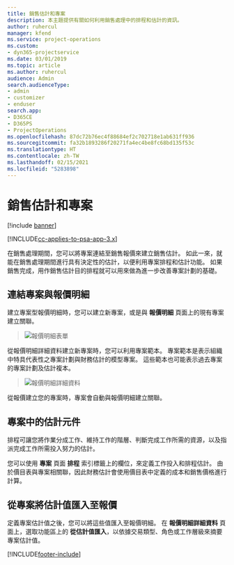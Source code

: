 ```yaml
---
title: 銷售估計和專案
description: 本主題提供有關如何利用銷售處理中的排程和估計的資訊。
author: ruhercul
manager: kfend
ms.service: project-operations
ms.custom:
- dyn365-projectservice
ms.date: 03/01/2019
ms.topic: article
ms.author: ruhercul
audience: Admin
search.audienceType:
- admin
- customizer
- enduser
search.app:
- D365CE
- D365PS
- ProjectOperations
ms.openlocfilehash: 87dc72b76ec4f88684ef2c702718e1ab631ff936
ms.sourcegitcommit: fa32b1893286f20271fa4ec4be8fc68bd135f53c
ms.translationtype: HT
ms.contentlocale: zh-TW
ms.lasthandoff: 02/15/2021
ms.locfileid: "5283898"
---
```

# <a name="sales-estimates-and-projects"></a>銷售估計和專案

[!include [banner](../includes/psa-now-project-operations.md)]

[!INCLUDE[cc-applies-to-psa-app-3.x](../includes/cc-applies-to-psa-app-3x.md)]

在銷售處理期間，您可以將專案連結至銷售報價來建立銷售估計。 如此一來，就能在銷售處理期間進行具有決定性的估計，以便利用專案排程和估計功能。 如果銷售完成，用作銷售估計目的排程就可以用來做為進一步改善專案計劃的基礎。

## <a name="linking-a-project-to-a-quote-line"></a>連結專案與報價明細

建立專案型報價明細時，您可以建立新專案，或是與 **報價明細** 頁面上的現有專案建立關聯。 

> ![報價明細表單](media/project-8.png)
 
從報價明細詳細資料建立新專案時，您可以利用專案範本。 專案範本是表示組織中特具代表性之專案計劃與財務估計的模型專案。 這些範本也可能表示過去專案的專案計劃及估計複本。

> ![報價明細詳細資料](media/project-9.png)
  
從報價建立您的專案時，專案會自動與報價明細建立關聯。

## <a name="components-of-estimates-in-a-project"></a>專案中的估計元件

排程可讓您將作業分成工作、維持工作的階層、判斷完成工作所需的資源，以及指派完成工作所需投入努力的估計。

您可以使用 **專案** 頁面 **排程** 索引標籤上的欄位，來定義工作投入和排程估計。 由於價目表與專案相關聯，因此財務估計會使用價目表中定義的成本和銷售價格進行計算。

## <a name="importing-estimates-from-a-project-into-a-quote"></a>從專案將估計值匯入至報價

定義專案估計值之後，您可以將這些值匯入至報價明細。 在 **報價明細詳細資料** 頁面上，選取功能區上的 **從估計值匯入**，以依據交易類型、角色或工作層級來摘要專案估計值。


[!INCLUDE[footer-include](../includes/footer-banner.md)]